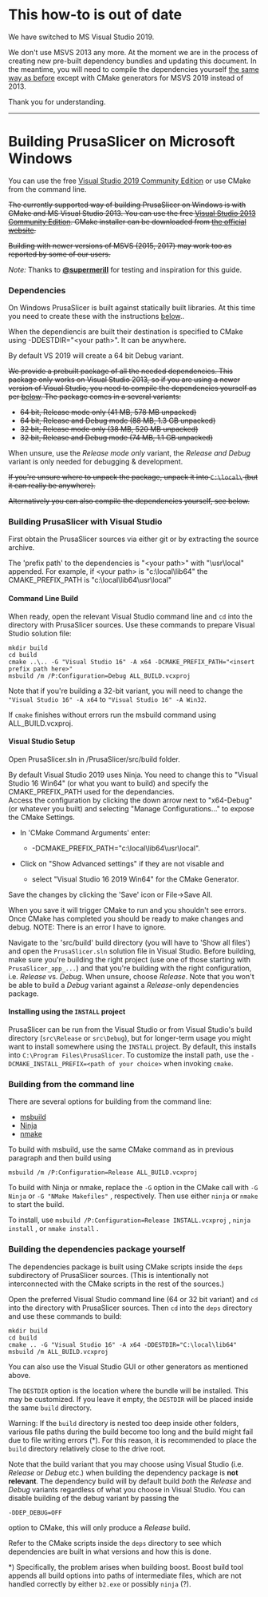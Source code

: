 
# This how-to is out of date

We have switched to MS Visual Studio 2019.

We don't use MSVS 2013 any more. At the moment we are in the process of creating new pre-built dependency bundles
and updating this document. In the meantime, you will need to compile the dependencies yourself
[the same way as before](#building-the-dependencies-package-yourself)
except with CMake generators for MSVS 2019 instead of 2013.

Thank you for understanding.

---

# Building PrusaSlicer on Microsoft Windows

You can use the free [Visual Studio 2019 Community Edition](https://visualstudio.microsoft.com/vs/) or use
CMake from the command line.  

~~The currently supported way of building PrusaSlicer on Windows is with CMake and MS Visual Studio 2013.
You can use the free [Visual Studio 2013 Community Edition](https://www.visualstudio.com/vs/older-downloads/).
CMake installer can be downloaded from [the official website](https://cmake.org/download/).~~

~~Building with newer versions of MSVS (2015, 2017) may work too as reported by some of our users.~~

_Note:_ Thanks to [**@supermerill**](https://github.com/supermerill) for testing and inspiration for this guide.

### Dependencies

On Windows PrusaSlicer is built against statically built libraries. 
At this time you need to create these with the instructions [below](#building-the-dependencies-package-yourself).. 

When the dependiencis are built their destination is specified to CMake using -DDESTDIR="\<your path\>". It can be anywhere.  

By default VS 2019 will create a 64 bit Debug variant.
 
~~We provide a prebuilt package of all the needed dependencies. This package only works on 
Visual Studio 2013, so if you are using a newer version of Visual Studio, 
you need to compile the dependencies yourself as per 
[below](#building-the-dependencies-package-yourself).
The package comes in a several variants:~~

  - ~~64 bit, Release mode only (41 MB, 578 MB unpacked)~~
  - ~~64 bit, Release and Debug mode (88 MB, 1.3 GB unpacked)~~
  - ~~32 bit, Release mode only (38 MB, 520 MB unpacked)~~
  - ~~32 bit, Release and Debug mode (74 MB, 1.1 GB unpacked)~~

When unsure, use the _Release mode only_ variant, the _Release and Debug_ variant is only needed for debugging & development.

~~If you're unsure where to unpack the package, unpack it into `C:\local\` (but it can really be anywhere).~~

~~Alternatively you can also compile the dependencies yourself, see below.~~

### Building PrusaSlicer with Visual Studio

First obtain the PrusaSlicer sources via either git or by extracting the source archive.

The 'prefix path' to the dependencies is "\<your path\>" with "\usr\local" appended.  For example, if \<your path\> is "c:\local\lib64" the
CMAKE_PREFIX_PATH is "c:\local\lib64\usr\local" 

#### Command Line Build
When ready, open the relevant Visual Studio command line and `cd` into the directory with PrusaSlicer sources.
Use these commands to prepare Visual Studio solution file:

    mkdir build
    cd build
    cmake ..\.. -G "Visual Studio 16" -A x64 -DCMAKE_PREFIX_PATH="<insert prefix path here>"
    msbuild /m /P:Configuration=Debug ALL_BUILD.vcxproj

Note that if you're building a 32-bit variant, you will need to change the `"Visual Studio 16" -A x64` to `"Visual Studio 16" -A Win32`.

If `cmake` finishes without errors run the msbuild command using ALL_BUILD.vcxproj.

#### Visual Studio Setup
Open PrusaSlicer.sln  in /PrusaSlicer/src/build folder.

By default Visual Studio 2019 uses Ninja. You need to change this to "Visual Studio 16 Win64" (or what you want to build) and specify the CMAKE_PREFIX_PATH used for the dependancies.  
Access the configuration by clicking the down arrow next to "x64-Debug" (or whatever you built) and selecting "Manage Configurations..." to expose the CMake Settings.

 - In 'CMake Command Arguments' enter:

    - -DCMAKE_PREFIX_PATH="c:\local\lib64\usr\local".  
 - Click on "Show Advanced settings" if they are not visable and 
 
    - select "Visual Studio 16 2019 Win64" for the CMake Generator.

Save the changes by clicking the 'Save' icon or File->Save All.


When you save it will trigger CMake to run and you shouldn't see errors. Once CMake has completed you should be ready to make changes and debug.  NOTE: There is an error I have to ignore.

Navigate to the 'src/build' build directory (you will have to 'Show all files') and open the `PrusaSlicer.sln` solution file in Visual Studio.
Before building, make sure you're building the right project (use one of those starting with `PrusaSlicer_app_...`) and that you're building
with the right configuration, i.e. _Release_ vs. _Debug_. When unsure, choose _Release_.
Note that you won't be able to build a _Debug_ variant against a _Release_-only dependencies package.



#### Installing using the `INSTALL` project

PrusaSlicer can be run from the Visual Studio or from Visual Studio's build directory (`src\Release` or `src\Debug`),
but for longer-term usage you might want to install somewhere using the `INSTALL` project.
By default, this installs into `C:\Program Files\PrusaSlicer`.
To customize the install path, use the `-DCMAKE_INSTALL_PREFIX=<path of your choice>` when invoking `cmake`.

### Building from the command line

There are several options for building from the command line:

- [msbuild](https://docs.microsoft.com/en-us/visualstudio/msbuild/msbuild-reference?view=vs-2017&viewFallbackFrom=vs-2013)
- [Ninja](https://ninja-build.org/)
- [nmake](https://docs.microsoft.com/en-us/cpp/build/nmake-reference?view=vs-2017)

To build with msbuild, use the same CMake command as in previous paragraph and then build using

    msbuild /m /P:Configuration=Release ALL_BUILD.vcxproj

To build with Ninja or nmake, replace the `-G` option in the CMake call with `-G Ninja` or `-G "NMake Makefiles"` , respectively.
Then use either `ninja` or `nmake` to start the build.

To install, use `msbuild /P:Configuration=Release INSTALL.vcxproj` , `ninja install` , or `nmake install` .

### Building the dependencies package yourself

The dependencies package is built using CMake scripts inside the `deps` subdirectory of PrusaSlicer sources.
(This is intentionally not interconnected with the CMake scripts in the rest of the sources.)

Open the preferred Visual Studio command line (64 or 32 bit variant) and `cd` into the directory with PrusaSlicer sources.
Then `cd` into the `deps` directory and use these commands to build:

    mkdir build
    cd build
    cmake .. -G "Visual Studio 16" -A x64 -DDESTDIR="C:\local\lib64"
    msbuild /m ALL_BUILD.vcxproj

You can also use the Visual Studio GUI or other generators as mentioned above.

The `DESTDIR` option is the location where the bundle will be installed.
This may be customized. If you leave it empty, the `DESTDIR` will be placed inside the same `build` directory.

Warning: If the `build` directory is nested too deep inside other folders, various file paths during the build
become too long and the build might fail due to file writing errors (\*). For this reason, it is recommended to
place the `build` directory relatively close to the drive root.

Note that the build variant that you may choose using Visual Studio (i.e. _Release_ or _Debug_ etc.) when building the dependency package is **not relevant**.
The dependency build will by default build _both_ the _Release_ and _Debug_ variants regardless of what you choose in Visual Studio.
You can disable building of the debug variant by passing the

    -DDEP_DEBUG=OFF

option to CMake, this will only produce a _Release_ build.

Refer to the CMake scripts inside the `deps` directory to see which dependencies are built in what versions and how this is done.

\*) Specifically, the problem arises when building boost. Boost build tool appends all build options into paths of
intermediate files, which are not handled correctly by either `b2.exe` or possibly `ninja` (?).
